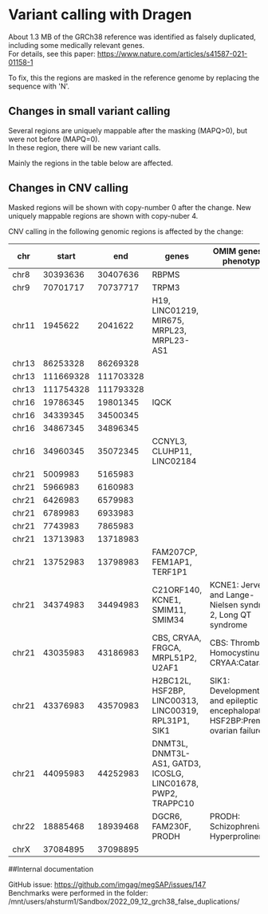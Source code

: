 # Variant calling with Dragen

About 1.3 MB of the GRCh38 reference was identified as falsely duplicated, including some medically relevant genes.  
For details, see this paper: https://www.nature.com/articles/s41587-021-01158-1

To fix, this the regions are masked in the reference genome by replacing the sequence with 'N'.

## Changes in small variant calling

Several regions are uniquely mappable after the masking (MAPQ>0), but were not before (MAPQ=0).  
In these region, there will be new variant calls.

Mainly the regions in the table below are affected.

## Changes in CNV calling

Masked regions will be shown with copy-number 0 after the change.
New uniquely mappable regions are shown with copy-nuber 4.


CNV calling in the following genomic regions is affected by the change:

|chr  |start    |end      |genes                                                       |OMIM genes and phenotypes                                                         |
|-----|---------|---------|------------------------------------------------------------|----------------------------------------------------------------------------------|
|chr8 |30393636 |30407636 |RBPMS                                                       |                                                                                  |
|chr9 |70701717 |70737717 |TRPM3                                                       |                                                                                  |
|chr11|1945622  |2041622  |H19, LINC01219, MIR675, MRPL23, MRPL23-AS1                  |                                                                                  |
|chr13|86253328 |86269328 |                                                            |                                                                                  |
|chr13|111669328|111703328|                                                            |                                                                                  |
|chr13|111754328|111793328|                                                            |                                                                                  |
|chr16|19786345 |19801345 |IQCK                                                        |                                                                                  |
|chr16|34339345 |34500345 |                                                            |                                                                                  |
|chr16|34867345 |34896345 |                                                            |                                                                                  |
|chr16|34960345 |35072345 |CCNYL3, CLUHP11, LINC02184                                  |                                                                                  |
|chr21|5009983  |5165983  |                                                            |                                                                                  |
|chr21|5966983  |6160983  |                                                            |                                                                                  |
|chr21|6426983  |6579983  |                                                            |                                                                                  |
|chr21|6789983  |6933983  |                                                            |                                                                                  |
|chr21|7743983  |7865983  |                                                            |                                                                                  |
|chr21|13713983 |13718983 |                                                            |                                                                                  |
|chr21|13752983 |13798983 |FAM207CP, FEM1AP1, TERF1P1                                  |                                                                                  |
|chr21|34374983 |34494983 |C21ORF140, KCNE1, SMIM11, SMIM34                            |KCNE1: Jervell and Lange-Nielsen syndrome 2, Long QT syndrome                     |
|chr21|43035983 |43186983 |CBS, CRYAA, FRGCA, MRPL51P2, U2AF1                          |CBS: Thrombosis, Homocystinuria; CRYAA:Cataract                                   |
|chr21|43376983 |43570983 |H2BC12L, HSF2BP, LINC00313, LINC00319, RPL31P1, SIK1        |SIK1: Developmental and epileptic encephalopathy; HSF2BP:Premature ovarian failure|
|chr21|44095983 |44252983 |DNMT3L, DNMT3L-AS1, GATD3, ICOSLG, LINC01678, PWP2, TRAPPC10|                                                                                  |
|chr22|18885468 |18939468 |DGCR6, FAM230F, PRODH                                       |PRODH: Schizophrenia, Hyperprolinemia                                             |
|chrX |37084895 |37098895 |                                                            |                                                                                  |

##Internal documentation

GitHub issue: https://github.com/imgag/megSAP/issues/147  
Benchmarks were performed in the folder: /mnt/users/ahsturm1/Sandbox/2022\_09\_12\_grch38\_false\_duplications/
